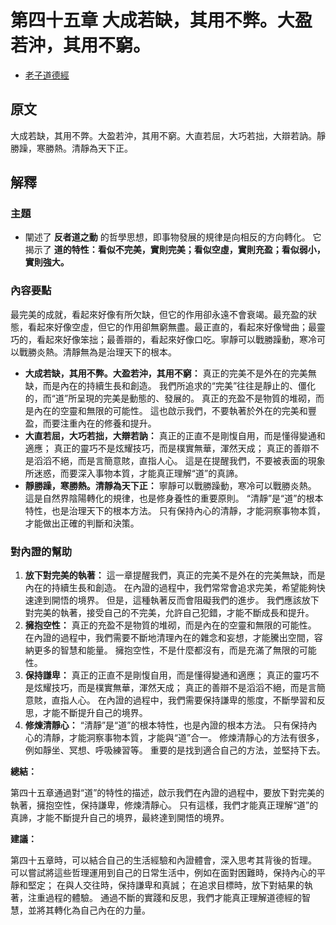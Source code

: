 # 第四十五章 大成若缺，其用不弊。大盈若沖，其用不窮。

- [老子道德經](https://www.daodejing.org/)


## 原文
大成若缺，其用不弊。大盈若沖，其用不窮。大直若屈，大巧若拙，大辯若訥。靜勝躁，寒勝熱。清靜為天下正。


## 解釋
### 主題
- 闡述了 **反者道之動** 的哲學思想，即事物發展的規律是向相反的方向轉化。 它揭示了 **道的特性：看似不完美，實則完美；看似空虛，實則充盈；看似弱小，實則強大。**

### 內容要點
最完美的成就，看起來好像有所欠缺，但它的作用卻永遠不會衰竭。最充盈的狀態，看起來好像空虛，但它的作用卻無窮無盡。最正直的，看起來好像彎曲；最靈巧的，看起來好像笨拙；最善辯的，看起來好像口吃。寧靜可以戰勝躁動，寒冷可以戰勝炎熱。清靜無為是治理天下的根本。

*   **大成若缺，其用不弊。大盈若沖，其用不窮：** 真正的完美不是外在的完美無缺，而是內在的持續生長和創造。 我們所追求的“完美”往往是靜止的、僵化的，而“道”所呈現的完美是動態的、發展的。 真正的充盈不是物質的堆砌，而是內在的空靈和無限的可能性。 這也啟示我們，不要執著於外在的完美和豐盈，而要注重內在的修養和提升。
*   **大直若屈，大巧若拙，大辯若訥：** 真正的正直不是剛愎自用，而是懂得變通和適應； 真正的靈巧不是炫耀技巧，而是樸實無華，渾然天成； 真正的善辯不是滔滔不絕，而是言簡意賅，直指人心。 這是在提醒我們，不要被表面的現象所迷惑，而要深入事物本質，才能真正理解“道”的真諦。
*   **靜勝躁，寒勝熱。清靜為天下正：** 寧靜可以戰勝躁動，寒冷可以戰勝炎熱。 這是自然界陰陽轉化的規律，也是修身養性的重要原則。 “清靜”是“道”的根本特性，也是治理天下的根本方法。 只有保持內心的清靜，才能洞察事物本質，才能做出正確的判斷和決策。

### 對內證的幫助
1.  **放下對完美的執著：** 這一章提醒我們，真正的完美不是外在的完美無缺，而是內在的持續生長和創造。 在內證的過程中，我們常常會追求完美，希望能夠快速達到開悟的境界。 但是，這種執著反而會阻礙我們的進步。 我們應該放下對完美的執著，接受自己的不完美，允許自己犯錯，才能不斷成長和提升。
2.  **擁抱空性：** 真正的充盈不是物質的堆砌，而是內在的空靈和無限的可能性。 在內證的過程中，我們需要不斷地清理內在的雜念和妄想，才能騰出空間，容納更多的智慧和能量。 擁抱空性，不是什麼都沒有，而是充滿了無限的可能性。
3.  **保持謙卑：** 真正的正直不是剛愎自用，而是懂得變通和適應； 真正的靈巧不是炫耀技巧，而是樸實無華，渾然天成； 真正的善辯不是滔滔不絕，而是言簡意賅，直指人心。 在內證的過程中，我們需要保持謙卑的態度，不斷學習和反思，才能不斷提升自己的境界。
4.  **修煉清靜心：** “清靜”是“道”的根本特性，也是內證的根本方法。 只有保持內心的清靜，才能洞察事物本質，才能與“道”合一。 修煉清靜心的方法有很多，例如靜坐、冥想、呼吸練習等。 重要的是找到適合自己的方法，並堅持下去。

**總結：**

第四十五章通過對“道”的特性的描述，啟示我們在內證的過程中，要放下對完美的執著，擁抱空性，保持謙卑，修煉清靜心。 只有這樣，我們才能真正理解“道”的真諦，才能不斷提升自己的境界，最終達到開悟的境界。

**建議：**

第四十五章時，可以結合自己的生活經驗和內證體會，深入思考其背後的哲理。 可以嘗試將這些哲理運用到自己的日常生活中，例如在面對困難時，保持內心的平靜和堅定； 在與人交往時，保持謙卑和真誠； 在追求目標時，放下對結果的執著，注重過程的體驗。 通過不斷的實踐和反思，我們才能真正理解道德經的智慧，並將其轉化為自己內在的力量。